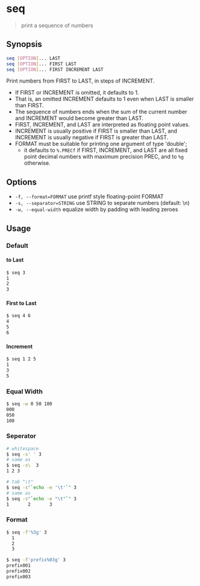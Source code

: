 # seq

> print a sequence of numbers

## Synopsis

```bash
seq [OPTION]... LAST
seq [OPTION]... FIRST LAST
seq [OPTION]... FIRST INCREMENT LAST
```

Print numbers from FIRST to LAST, in steps of INCREMENT.

- If FIRST or INCREMENT is omitted, it defaults to 1.
- That is, an omitted INCREMENT defaults to 1 even when LAST is smaller than FIRST.
- The sequence of numbers ends when the sum of the current number and INCREMENT would become greater than LAST.
- FIRST, INCREMENT, and LAST are interpreted as floating point values.
- INCREMENT is usually positive if FIRST is smaller than LAST, and INCREMENT is usually negative if FIRST is greater than LAST.
- FORMAT must be suitable for printing one argument of type 'double';
    - it defaults to `%.PRECf` if FIRST, INCREMENT, and LAST are all fixed point decimal numbers with maximum precision PREC, and to `%g` otherwise.

## Options

- `-f, --format=FORMAT` use printf style floating-point FORMAT
- `-s, --separator=STRING` use STRING to separate numbers (default: \n)
- `-w, --equal-width` equalize width by padding with leading zeroes

## Usage

### Default

#### to Last

```bash
$ seq 3
1
2
3
```

#### First to Last

```bash
$ seq 4 6
4
5
6
```

#### Increment

```bash
$ seq 1 2 5
1
3
5
```

### Equal Width

```bash
$ seq -w 0 50 100
000
050
100
```

### Seperator

```bash
# whitespace
$ seq -s' ' 3
# same as
$ seq -s\  3
1 2 3

# tab "\t"
$ seq -s"`echo -e '\t'`" 3
# same as
$ seq -s"`echo -e "\t"`" 3
1       2       3
```

### Format

```bash
$ seq -f'%3g' 3
  1
  2
  3

$ seq -f'prefix%03g' 3
prefix001
prefix002
prefix003
```
